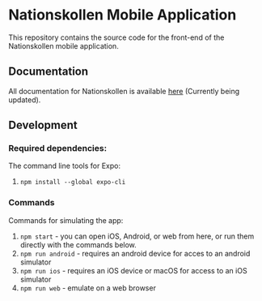 # Nationskollen Mobile Application

This repository contains the source code for the front-end of the Nationskollen mobile application.

## Documentation

All documentation for Nationskollen is available [here](https://github.com/dsp-krabby/docs) (Currently being updated).

## Development

### Required dependencies:

The command line tools for Expo:

1. `npm install --global expo-cli`

### Commands

Commands for simulating the app:

1. `npm start` - you can open iOS, Android, or web from here, or run them directly with the commands below.
2. `npm run android` - requires an android device for acces to an android simulator
3. `npm run ios` - requires an iOS device or macOS for access to an iOS simulator
4. `npm run web` - emulate on a web browser
